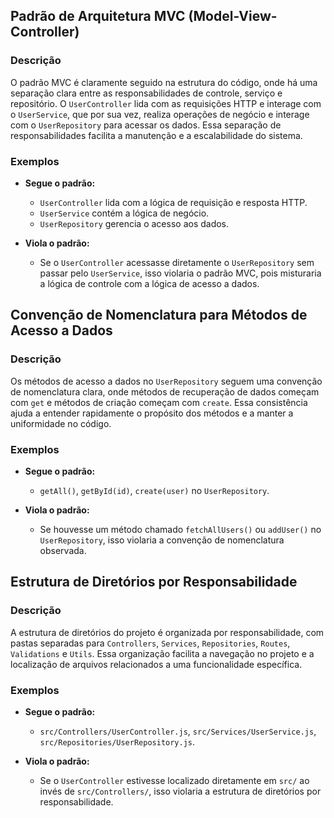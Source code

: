 ## Padrão de Arquitetura MVC (Model-View-Controller)

### Descrição

O padrão MVC é claramente seguido na estrutura do código, onde há uma separação clara entre as responsabilidades de controle, serviço e repositório. O `UserController` lida com as requisições HTTP e interage com o `UserService`, que por sua vez, realiza operações de negócio e interage com o `UserRepository` para acessar os dados. Essa separação de responsabilidades facilita a manutenção e a escalabilidade do sistema.

### Exemplos

- **Segue o padrão:**
  - `UserController` lida com a lógica de requisição e resposta HTTP.
  - `UserService` contém a lógica de negócio.
  - `UserRepository` gerencia o acesso aos dados.

- **Viola o padrão:**
  - Se o `UserController` acessasse diretamente o `UserRepository` sem passar pelo `UserService`, isso violaria o padrão MVC, pois misturaria a lógica de controle com a lógica de acesso a dados.

## Convenção de Nomenclatura para Métodos de Acesso a Dados

### Descrição

Os métodos de acesso a dados no `UserRepository` seguem uma convenção de nomenclatura clara, onde métodos de recuperação de dados começam com `get` e métodos de criação começam com `create`. Essa consistência ajuda a entender rapidamente o propósito dos métodos e a manter a uniformidade no código.

### Exemplos

- **Segue o padrão:**
  - `getAll()`, `getById(id)`, `create(user)` no `UserRepository`.

- **Viola o padrão:**
  - Se houvesse um método chamado `fetchAllUsers()` ou `addUser()` no `UserRepository`, isso violaria a convenção de nomenclatura observada.

## Estrutura de Diretórios por Responsabilidade

### Descrição

A estrutura de diretórios do projeto é organizada por responsabilidade, com pastas separadas para `Controllers`, `Services`, `Repositories`, `Routes`, `Validations` e `Utils`. Essa organização facilita a navegação no projeto e a localização de arquivos relacionados a uma funcionalidade específica.

### Exemplos

- **Segue o padrão:**
  - `src/Controllers/UserController.js`, `src/Services/UserService.js`, `src/Repositories/UserRepository.js`.

- **Viola o padrão:**
  - Se o `UserController` estivesse localizado diretamente em `src/` ao invés de `src/Controllers/`, isso violaria a estrutura de diretórios por responsabilidade.

